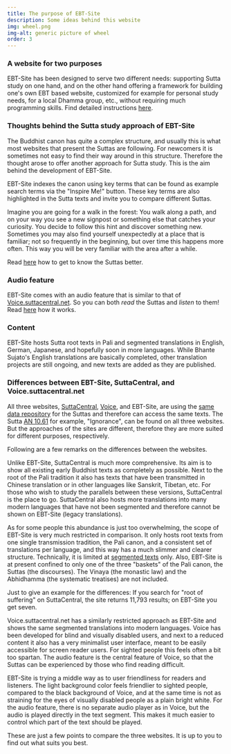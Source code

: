 ```yaml
---
title: The purpose of EBT-Site 
description: Some ideas behind this website
img: wheel.png
img-alt: generic picture of wheel
order: 3
---
```

### A website for two purposes
EBT-Site has been designed to serve two different needs: supporting Sutta study on one hand, and on the other hand offering a framework for building one's own EBT based website, customized for example for personal study needs, for a local Dhamma group, etc., without requiring much programming skills. Find detailed instructions [here](/author/build-site).

### Thoughts behind the Sutta study approach of EBT-Site
The Buddhist canon has quite a complex structure, and usually this is what most websites that present the Suttas are following. For newcomers it is sometimes not easy to find their way around in this structure. Therefore the thought arose to offer another approach for Sutta study. This is the aim behind the development of EBT-Site.

EBT-Site indexes the canon using key terms that can be found as example search terms via the "Inspire Me!" button. These key terms are also highlighted in the Sutta texts and invite you to compare different Suttas.

Imagine you are going for a walk in the forest: You walk along a path, and on your way you see a new signpost or something else that catches your curiosity. You decide to follow this hint and discover something new. Sometimes you may also find yourself unexpectedly at a place that is familiar; not so frequently in the beginning, but over time this happens more often. This way you will be very familiar with the area after a while.

Read [here](/wiki/study) how to get to know the Suttas better.

### Audio feature
EBT-Site comes with an audio feature that is similar to that of [Voice.suttacentral.net](https://voice.suttacentral.net). So you can both *read* the Suttas and *listen* to them! Read [here](/study/listening) how it works.

### Content
EBT-Site hosts Sutta root texts in Pali and segmented translations in English, German, Japanese, and hopefully soon in more languages. While Bhante Sujato's English translations are basically completed, other translation projects are still ongoing, and new texts are added as they are published.

### Differences between EBT-Site, SuttaCentral, and Voice.suttacentral.net
All three websites, [SuttaCentral](https://suttacentral.net), [Voice](https://voice.suttacentral.net), and EBT-Site, are using the [same data repository](https://github.com/suttacentral/bilara-data) for the Suttas and therefore can access the same texts. The Sutta [AN 10.61](/suttas?search=an10.61%2Fen) for example, "Ignorance", can be found on all three websites. But the approaches of the sites are different, therefore they are more suited for different purposes, respectively.

Following are a few remarks on the differences between the websites.

Unlike EBT-Site, SuttaCentral is much more comprehensive. Its aim is to show all existing early Buddhist texts as completely as possible. Next to the root of the Pali tradition it also has texts that have been transmitted in Chinese translation or in other languages like Sanskrit, Tibetan, etc. For those who wish to study the parallels between these versions, SuttaCentral is the place to go. SuttaCentral also hosts more translations into many modern languages that have not been segmented and therefore cannot be shown on EBT-Site (legacy translations).

As for some people this abundance is just too overwhelming, the scope of EBT-Site is very much restricted in comparison. It only hosts root texts from one single transmission tradition, the Pali canon, and a consistent set of translations per language, and this way has a much slimmer and clearer structure. Technically, it is limited at [segmented texts](https://sc-voice.github.io/sc-voice/en/201-segmentation) only. Also, EBT-Site is at present confined to only one of the three "baskets" of the Pali canon, the Suttas (the discourses). The Vinaya (the monastic law) and the Abhidhamma (the systematic treatises) are not included.

Just to give an example for the differences: If you search for "root of suffering" on SuttaCentral, the site returns 11,793 results; on EBT-Site you get seven.

Voice.suttacentral.net has a similarly restricted approach as EBT-Site and shows the same segmented translations into modern languages. Voice has been developed for blind and visually disabled users, and next to a reduced content it also has a very minimalist user interface, meant to be easily accessible for screen reader users. For sighted people this feels often a bit too spartan. The audio feature is the central feature of Voice, so that the Suttas can be experienced by those who find reading difficult.

EBT-Site is trying a middle way as to user friendliness for readers and listeners. The light background color feels friendlier to sighted people, compared to the black background of Voice, and at the same time is not as straining for the eyes of visually disabled people as a plain bright white. For the audio feature, there is no separate audio player as in Voice, but the audio is played directly in the text segment. This makes it much easier to control which part of the text should be played.

These are just a few points to compare the three websites. It is up to you to find out what suits you best.

